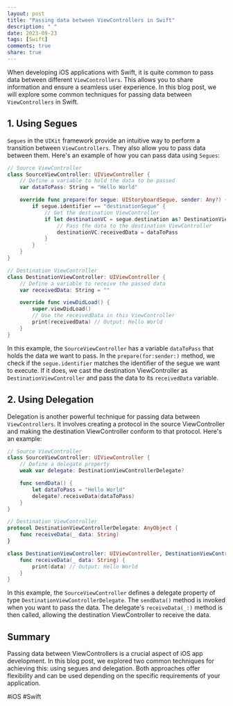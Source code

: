 ```yaml
---
layout: post
title: "Passing data between ViewControllers in Swift"
description: " "
date: 2023-09-23
tags: [Swift]
comments: true
share: true
---
```


When developing iOS applications with Swift, it is quite common to pass data between different `ViewControllers`. This allows you to share information and ensure a seamless user experience. In this blog post, we will explore some common techniques for passing data between `ViewControllers` in Swift.

## 1. Using Segues

`Segues` in the `UIKit` framework provide an intuitive way to perform a transition between `ViewControllers`. They also allow you to pass data between them. Here's an example of how you can pass data using `Segues`:

```swift
// Source ViewController
class SourceViewController: UIViewController {
    // Define a variable to hold the data to be passed
    var dataToPass: String = "Hello World"

    override func prepare(for segue: UIStoryboardSegue, sender: Any?) {
        if segue.identifier == "destinationSegue" {
            // Get the destination ViewController
            if let destinationVC = segue.destination as? DestinationViewController {
                // Pass the data to the destination ViewController
                destinationVC.receivedData = dataToPass
            }
        }
    }
}

// Destination ViewController
class DestinationViewController: UIViewController {
    // Define a variable to receive the passed data
    var receivedData: String = ""

    override func viewDidLoad() {
        super.viewDidLoad()
        // Use the receivedData in this ViewController
        print(receivedData) // Output: Hello World
    }
}
```

In this example, the `SourceViewController` has a variable `dataToPass` that holds the data we want to pass. In the `prepare(for:sender:)` method, we check if the `segue.identifier` matches the identifier of the segue we want to execute. If it does, we cast the destination ViewController as `DestinationViewController` and pass the data to its `receivedData` variable.

## 2. Using Delegation

Delegation is another powerful technique for passing data between `ViewControllers`. It involves creating a protocol in the source ViewController and making the destination ViewController conform to that protocol. Here's an example:

```swift
// Source ViewController
class SourceViewController: UIViewController {
    // Define a delegate property
    weak var delegate: DestinationViewControllerDelegate?

    func sendData() {
        let dataToPass = "Hello World"
        delegate?.receiveData(dataToPass)
    }
}

// Destination ViewController
protocol DestinationViewControllerDelegate: AnyObject {
    func receiveData(_ data: String)
}

class DestinationViewController: UIViewController, DestinationViewControllerDelegate {
    func receiveData(_ data: String) {
    	print(data) // Output: Hello World
    }
}
```

In this example, the `SourceViewController` defines a delegate property of type `DestinationViewControllerDelegate`. The `sendData()` method is invoked when you want to pass the data. The delegate's `receiveData(_:)` method is then called, allowing the destination ViewController to receive the data.

## Summary

Passing data between ViewControllers is a crucial aspect of iOS app development. In this blog post, we explored two common techniques for achieving this: using segues and delegation. Both approaches offer flexibility and can be used depending on the specific requirements of your application.

#iOS #Swift